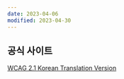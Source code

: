 ```yaml
---
date: 2023-04-06
modified: 2023-04-30
---
```


## 공식 사이트

[WCAG 2.1 Korean Translation Version](http://www.kwacc.or.kr/WAI/wcag21/)
